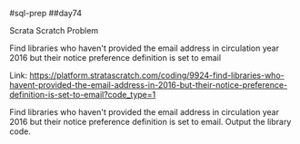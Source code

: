 #sql-prep
##day74

Scrata Scratch Problem

Find libraries who haven't provided the email address in circulation year 2016 but their notice preference definition is set to email

Link:
https://platform.stratascratch.com/coding/9924-find-libraries-who-havent-provided-the-email-address-in-2016-but-their-notice-preference-definition-is-set-to-email?code_type=1

Find libraries who haven't provided the email address in circulation year 2016 but their notice preference definition is set to email.
Output the library code.